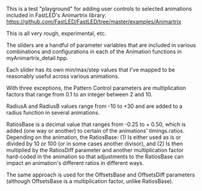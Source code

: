 This is a test "playground" for adding user controls to selected animations included in FastLED's Animartrix library:
https://github.com/FastLED/FastLED/tree/master/examples/Animartrix



This is all very rough, experimental, etc.

The sliders are a handful of parameter variables that are included in various combinations and configurations in each of the Animation functions in myAnimartrix_detail.hpp.

Each slider has its own min/max/step values that I've mapped to be reasonably useful across various animations.

With three exceptions, the Pattern Control parameters are multiplication factors that range from 0.1 to an integer between 2 and 10.

RadiusA and RadiusB values range from -10 to +30 and are added to a radius function in several animations.

RatiosBase is a decimal value that ranges from -0.25 to + 0.50, which is added (one way or another) to certain of the animations' timings.ratios.
Depending on the animation, the RatiosBase:
(1) Is either used as is or divided by 10 or 100 (or in some cases another divisor), and
(2) Is then multiplied by the RatiosDiff parameter and another multiplication factor hard-coded in the animation so that adjustments to the RatiosBase can impact an animation's different ratios in different ways.

The same approach is used for the OffsetsBase and OffsetsDiff parameters (although OffsetsBase is a multiplication factor, unlike RatiosBase).
